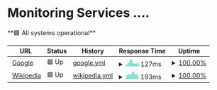 # Monitoring Services ....

<!--
# [📈 Live Status](https://AzureHex.github.io/Uptime): <!--live status--> **🟩 All systems operational**

<!--
This repository contains the open-source uptime monitor and status page for [Wolf](https://AzureHex.github.io/Uptime), powered by [Upptime](https://github.com/upptime/upptime).

[![Uptime CI](https://github.com/AzureHex/Uptime/workflows/Uptime%20CI/badge.svg)](https://github.com/AzureHex/Uptime/actions?query=workflow%3A%22Uptime+CI%22)
[![Response Time CI](https://github.com/AzureHex/Uptime/workflows/Response%20Time%20CI/badge.svg)](https://github.com/AzureHex/Uptime/actions?query=workflow%3A%22Response+Time+CI%22)
[![Graphs CI](https://github.com/AzureHex/Uptime/workflows/Graphs%20CI/badge.svg)](https://github.com/AzureHex/Uptime/actions?query=workflow%3A%22Graphs+CI%22)
[![Static Site CI](https://github.com/AzureHex/Uptime/workflows/Static%20Site%20CI/badge.svg)](https://github.com/AzureHex/Uptime/actions?query=workflow%3A%22Static+Site+CI%22)
[![Summary CI](https://github.com/AzureHex/Uptime/workflows/Summary%20CI/badge.svg)](https://github.com/AzureHex/Uptime/actions?query=workflow%3A%22Summary+CI%22)

With [Upptime](https://upptime.js.org), you can get your own unlimited and free uptime monitor and status page, powered entirely by a GitHub repository. We use [Issues](https://github.com/AzureHex/Uptime/issues) as incident reports, [Actions](https://github.com/AzureHex/Uptime/actions) as uptime monitors, and [Pages](https://AzureHex.github.io/Uptime) for the status page.
-->

<!--start: status pages-->
<!-- This summary is generated by Upptime (https://github.com/upptime/upptime) -->
<!-- Do not edit this manually, your changes will be overwritten -->
<!-- prettier-ignore -->
| URL | Status | History | Response Time | Uptime |
| --- | ------ | ------- | ------------- | ------ |
| <img alt="" src="https://icons.duckduckgo.com/ip3/www.google.com.ico" height="13"> [Google](https://www.google.com) | 🟩 Up | [google.yml](https://github.com/AzureHex/Uptime/commits/HEAD/history/google.yml) | <details><summary><img alt="Response time graph" src="./graphs/google/response-time-week.png" height="20"> 127ms</summary><br><a href="https://AzureHex.github.io/Uptime/history/google"><img alt="Response time 111" src="https://img.shields.io/endpoint?url=https%3A%2F%2Fraw.githubusercontent.com%2FAzureHex%2FUptime%2FHEAD%2Fapi%2Fgoogle%2Fresponse-time.json"></a><br><a href="https://AzureHex.github.io/Uptime/history/google"><img alt="24-hour response time 124" src="https://img.shields.io/endpoint?url=https%3A%2F%2Fraw.githubusercontent.com%2FAzureHex%2FUptime%2FHEAD%2Fapi%2Fgoogle%2Fresponse-time-day.json"></a><br><a href="https://AzureHex.github.io/Uptime/history/google"><img alt="7-day response time 127" src="https://img.shields.io/endpoint?url=https%3A%2F%2Fraw.githubusercontent.com%2FAzureHex%2FUptime%2FHEAD%2Fapi%2Fgoogle%2Fresponse-time-week.json"></a><br><a href="https://AzureHex.github.io/Uptime/history/google"><img alt="30-day response time 118" src="https://img.shields.io/endpoint?url=https%3A%2F%2Fraw.githubusercontent.com%2FAzureHex%2FUptime%2FHEAD%2Fapi%2Fgoogle%2Fresponse-time-month.json"></a><br><a href="https://AzureHex.github.io/Uptime/history/google"><img alt="1-year response time 111" src="https://img.shields.io/endpoint?url=https%3A%2F%2Fraw.githubusercontent.com%2FAzureHex%2FUptime%2FHEAD%2Fapi%2Fgoogle%2Fresponse-time-year.json"></a></details> | <details><summary><a href="https://AzureHex.github.io/Uptime/history/google">100.00%</a></summary><a href="https://AzureHex.github.io/Uptime/history/google"><img alt="All-time uptime 100.00%" src="https://img.shields.io/endpoint?url=https%3A%2F%2Fraw.githubusercontent.com%2FAzureHex%2FUptime%2FHEAD%2Fapi%2Fgoogle%2Fuptime.json"></a><br><a href="https://AzureHex.github.io/Uptime/history/google"><img alt="24-hour uptime 100.00%" src="https://img.shields.io/endpoint?url=https%3A%2F%2Fraw.githubusercontent.com%2FAzureHex%2FUptime%2FHEAD%2Fapi%2Fgoogle%2Fuptime-day.json"></a><br><a href="https://AzureHex.github.io/Uptime/history/google"><img alt="7-day uptime 100.00%" src="https://img.shields.io/endpoint?url=https%3A%2F%2Fraw.githubusercontent.com%2FAzureHex%2FUptime%2FHEAD%2Fapi%2Fgoogle%2Fuptime-week.json"></a><br><a href="https://AzureHex.github.io/Uptime/history/google"><img alt="30-day uptime 100.00%" src="https://img.shields.io/endpoint?url=https%3A%2F%2Fraw.githubusercontent.com%2FAzureHex%2FUptime%2FHEAD%2Fapi%2Fgoogle%2Fuptime-month.json"></a><br><a href="https://AzureHex.github.io/Uptime/history/google"><img alt="1-year uptime 100.00%" src="https://img.shields.io/endpoint?url=https%3A%2F%2Fraw.githubusercontent.com%2FAzureHex%2FUptime%2FHEAD%2Fapi%2Fgoogle%2Fuptime-year.json"></a></details>
| <img alt="" src="https://icons.duckduckgo.com/ip3/en.wikipedia.org.ico" height="13"> [Wikipedia](https://en.wikipedia.org) | 🟩 Up | [wikipedia.yml](https://github.com/AzureHex/Uptime/commits/HEAD/history/wikipedia.yml) | <details><summary><img alt="Response time graph" src="./graphs/wikipedia/response-time-week.png" height="20"> 193ms</summary><br><a href="https://AzureHex.github.io/Uptime/history/wikipedia"><img alt="Response time 185" src="https://img.shields.io/endpoint?url=https%3A%2F%2Fraw.githubusercontent.com%2FAzureHex%2FUptime%2FHEAD%2Fapi%2Fwikipedia%2Fresponse-time.json"></a><br><a href="https://AzureHex.github.io/Uptime/history/wikipedia"><img alt="24-hour response time 85" src="https://img.shields.io/endpoint?url=https%3A%2F%2Fraw.githubusercontent.com%2FAzureHex%2FUptime%2FHEAD%2Fapi%2Fwikipedia%2Fresponse-time-day.json"></a><br><a href="https://AzureHex.github.io/Uptime/history/wikipedia"><img alt="7-day response time 193" src="https://img.shields.io/endpoint?url=https%3A%2F%2Fraw.githubusercontent.com%2FAzureHex%2FUptime%2FHEAD%2Fapi%2Fwikipedia%2Fresponse-time-week.json"></a><br><a href="https://AzureHex.github.io/Uptime/history/wikipedia"><img alt="30-day response time 181" src="https://img.shields.io/endpoint?url=https%3A%2F%2Fraw.githubusercontent.com%2FAzureHex%2FUptime%2FHEAD%2Fapi%2Fwikipedia%2Fresponse-time-month.json"></a><br><a href="https://AzureHex.github.io/Uptime/history/wikipedia"><img alt="1-year response time 185" src="https://img.shields.io/endpoint?url=https%3A%2F%2Fraw.githubusercontent.com%2FAzureHex%2FUptime%2FHEAD%2Fapi%2Fwikipedia%2Fresponse-time-year.json"></a></details> | <details><summary><a href="https://AzureHex.github.io/Uptime/history/wikipedia">100.00%</a></summary><a href="https://AzureHex.github.io/Uptime/history/wikipedia"><img alt="All-time uptime 100.00%" src="https://img.shields.io/endpoint?url=https%3A%2F%2Fraw.githubusercontent.com%2FAzureHex%2FUptime%2FHEAD%2Fapi%2Fwikipedia%2Fuptime.json"></a><br><a href="https://AzureHex.github.io/Uptime/history/wikipedia"><img alt="24-hour uptime 100.00%" src="https://img.shields.io/endpoint?url=https%3A%2F%2Fraw.githubusercontent.com%2FAzureHex%2FUptime%2FHEAD%2Fapi%2Fwikipedia%2Fuptime-day.json"></a><br><a href="https://AzureHex.github.io/Uptime/history/wikipedia"><img alt="7-day uptime 100.00%" src="https://img.shields.io/endpoint?url=https%3A%2F%2Fraw.githubusercontent.com%2FAzureHex%2FUptime%2FHEAD%2Fapi%2Fwikipedia%2Fuptime-week.json"></a><br><a href="https://AzureHex.github.io/Uptime/history/wikipedia"><img alt="30-day uptime 100.00%" src="https://img.shields.io/endpoint?url=https%3A%2F%2Fraw.githubusercontent.com%2FAzureHex%2FUptime%2FHEAD%2Fapi%2Fwikipedia%2Fuptime-month.json"></a><br><a href="https://AzureHex.github.io/Uptime/history/wikipedia"><img alt="1-year uptime 100.00%" src="https://img.shields.io/endpoint?url=https%3A%2F%2Fraw.githubusercontent.com%2FAzureHex%2FUptime%2FHEAD%2Fapi%2Fwikipedia%2Fuptime-year.json"></a></details>

<!--end: status pages-->

<!--
## 📄 License

- Powered by: [Upptime](https://github.com/upptime/upptime)
- Code: [MIT](./LICENSE) © [Anand Chowdhary](https://anandchowdhary.com), supported by [Pabio](https://pabio.com)
- Data in the `./history` directory: [Open Database License](https://opendatacommons.org/licenses/odbl/1-0/)
-->
